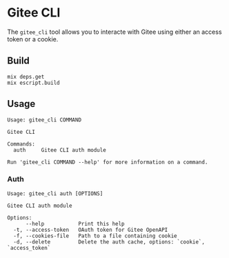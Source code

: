 # Gitee CLI

The `gitee_cli` tool allows you to interacte with Gitee using either an access token or a cookie.

## Build

```
mix deps.get
mix escript.build
```

## Usage

```
Usage: gitee_cli COMMAND

Gitee CLI

Commands:
  auth     Gitee CLI auth module

Run 'gitee_cli COMMAND --help' for more information on a command.
```

### Auth
```
Usage: gitee_cli auth [OPTIONS]

Gitee CLI auth module

Options:
      --help           Print this help
  -t, --access-token   OAuth token for Gitee OpenAPI
  -f, --cookies-file   Path to a file containing cookie
  -d, --delete         Delete the auth cache, options: `cookie`, `access_token`
```
